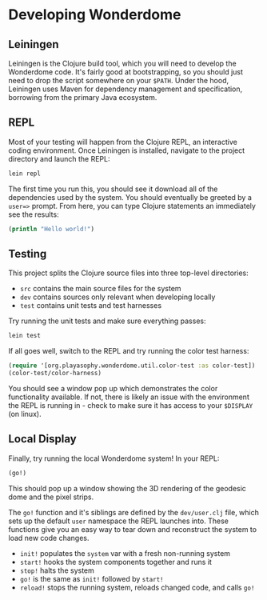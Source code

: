 Developing Wonderdome
=====================

## Leiningen

Leiningen is the Clojure build tool, which you will need to develop the
Wonderdome code. It's fairly good at bootstrapping, so you should just need to
drop the script somewhere on your `$PATH`. Under the hood, Leiningen uses Maven
for dependency management and specification, borrowing from the primary Java
ecosystem.

## REPL

Most of your testing will happen from the Clojure REPL, an interactive coding
environment. Once Leiningen is installed, navigate to the project directory and
launch the REPL:

```bash
lein repl
```

The first time you run this, you should see it download all of the dependencies
used by the system. You should eventually be greeted by a `user=>` prompt. From
here, you can type Clojure statements an immediately see the results:

```clojure
(println "Hello world!")
```

## Testing

This project splits the Clojure source files into three top-level directories:
- `src` contains the main source files for the system
- `dev` contains sources only relevant when developing locally
- `test` contains unit tests and test harnesses

Try running the unit tests and make sure everything passes:

```bash
lein test
```

If all goes well, switch to the REPL and try running the color test harness:

```clojure
(require '[org.playasophy.wonderdome.util.color-test :as color-test])
(color-test/color-harness)
```

You should see a window pop up which demonstrates the color functionality
available. If not, there is likely an issue with the environment the REPL is
running in - check to make sure it has access to your `$DISPLAY` (on linux).

## Local Display

Finally, try running the local Wonderdome system! In your REPL:

```clojure
(go!)
```

This should pop up a window showing the 3D rendering of the geodesic dome and
the pixel strips.

The `go!` function and it's siblings are defined by the `dev/user.clj` file,
which sets up the default `user` namespace the REPL launches into. These
functions give you an easy way to tear down and reconstruct the system to load
new code changes.

- `init!` populates the `system` var with a fresh non-running system
- `start!` hooks the system components together and runs it
- `stop!` halts the system
- `go!` is the same as `init!` followed by `start!`
- `reload!` stops the running system, reloads changed code, and calls `go!`
